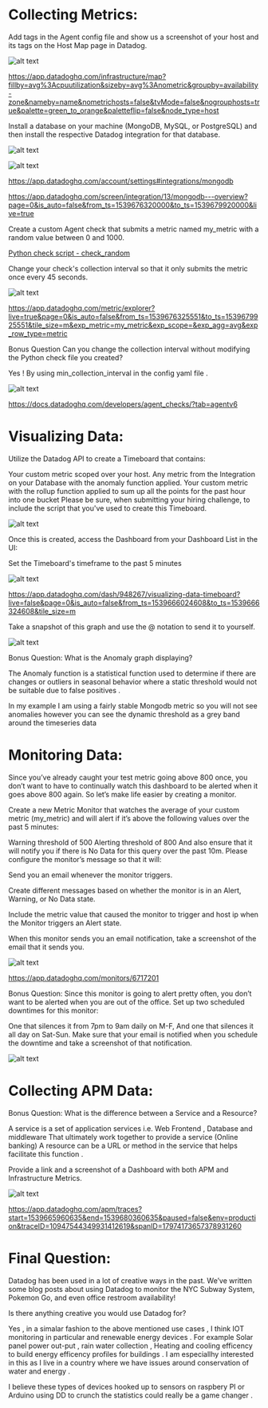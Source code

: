 
# Collecting Metrics:

Add tags in the Agent config file and show us a screenshot of your host and its tags on the Host Map page in Datadog.

![alt text](https://github.com/grantker/hiring-engineers/blob/master/images/CollectingMetrics-1.png)
      

https://app.datadoghq.com/infrastructure/map?fillby=avg%3Acpuutilization&sizeby=avg%3Anometric&groupby=availability-zone&nameby=name&nometrichosts=false&tvMode=false&nogrouphosts=true&palette=green_to_orange&paletteflip=false&node_type=host


Install a database on your machine (MongoDB, MySQL, or PostgreSQL) and then install the respective Datadog integration for that database.

![alt text](https://github.com/grantker/hiring-engineers/blob/master/images/CollectingMetrics-2.1.png)

![alt text](https://github.com/grantker/hiring-engineers/blob/master/images/CollectingMetrics-2.2.png)

https://app.datadoghq.com/account/settings#integrations/mongodb

https://app.datadoghq.com/screen/integration/13/mongodb---overview?page=0&is_auto=false&from_ts=1539676320000&to_ts=1539679920000&live=true



Create a custom Agent check that submits a metric named my_metric with a random value between 0 and 1000.

[Python check script - check_random](https://github.com/grantker/hiring-engineers/blob/master/DD-Scripts/check_random.py)


Change your check's collection interval so that it only submits the metric once every 45 seconds.

![alt text](https://github.com/grantker/hiring-engineers/blob/master/images/CollectingMetrics-3-4.png)

https://app.datadoghq.com/metric/explorer?live=true&page=0&is_auto=false&from_ts=1539676325551&to_ts=1539679925551&tile_size=m&exp_metric=my_metric&exp_scope=&exp_agg=avg&exp_row_type=metric


Bonus Question Can you change the collection interval without modifying the Python check file you created?

Yes ! By using min_collection_interval in the config yaml file .

![alt text](https://github.com/grantker/hiring-engineers/blob/master/images/CollectingMetricsBonus.png)

https://docs.datadoghq.com/developers/agent_checks/?tab=agentv6


# Visualizing Data:

Utilize the Datadog API to create a Timeboard that contains:

Your custom metric scoped over your host.
Any metric from the Integration on your Database with the anomaly function applied.
Your custom metric with the rollup function applied to sum up all the points for the past hour into one bucket
Please be sure, when submitting your hiring challenge, to include the script that you've used to create this Timeboard.

![alt text](https://github.com/grantker/hiring-engineers/blob/master/images/VisualizingData-1.png)

Once this is created, access the Dashboard from your Dashboard List in the UI:

Set the Timeboard's timeframe to the past 5 minutes

![alt text](https://github.com/grantker/hiring-engineers/blob/master/images/VisualizingData-2.png)


https://app.datadoghq.com/dash/948267/visualizing-data-timeboard?live=false&page=0&is_auto=false&from_ts=1539666024608&to_ts=1539666324608&tile_size=m

Take a snapshot of this graph and use the @ notation to send it to yourself.

![alt text](https://github.com/grantker/hiring-engineers/blob/master/images/VisualizingData-3.png)

Bonus Question: What is the Anomaly graph displaying?

The Anomaly function is a statistical function used to determine if there are changes or outliers in seasonal behavior where a static threshold would not be suitable due to false positives .

In my example I am using a fairly stable Mongodb metric so you will not see anomalies however you can see the dynamic threshold as a grey band around the timeseries data 

# Monitoring Data:

Since you’ve already caught your test metric going above 800 once, you don’t want to have to continually watch this dashboard to be alerted when it goes above 800 again. So let’s make life easier by creating a monitor.

Create a new Metric Monitor that watches the average of your custom metric (my_metric) and will alert if it’s above the following values over the past 5 minutes:

Warning threshold of 500
Alerting threshold of 800
And also ensure that it will notify you if there is No Data for this query over the past 10m.
Please configure the monitor’s message so that it will:

Send you an email whenever the monitor triggers.

Create different messages based on whether the monitor is in an Alert, Warning, or No Data state.

Include the metric value that caused the monitor to trigger and host ip when the Monitor triggers an Alert state.

When this monitor sends you an email notification, take a screenshot of the email that it sends you.

![alt text](https://github.com/grantker/hiring-engineers/blob/master/images/MonitoringData-1.png)

https://app.datadoghq.com/monitors/6717201

Bonus Question: Since this monitor is going to alert pretty often, you don’t want to be alerted when you are out of the office. Set up two scheduled downtimes for this monitor:

One that silences it from 7pm to 9am daily on M-F,
And one that silences it all day on Sat-Sun.
Make sure that your email is notified when you schedule the downtime and take a screenshot of that notification.

![alt text](https://github.com/grantker/hiring-engineers/blob/master/images/MonitoringData-2.png)

# Collecting APM Data:

Bonus Question: What is the difference between a Service and a Resource?

A service is a set of application services i.e. Web Frontend , Database and middleware 
That ultimately work together to provide a service (Online banking)
A resource can be a URL or method in the service that helps facilitate this function .


Provide a link and a screenshot of a Dashboard with both APM and Infrastructure Metrics.

![alt text](https://github.com/grantker/hiring-engineers/blob/master/images/CollectingAPMData-1.png)

https://app.datadoghq.com/apm/traces?start=1539665960635&end=1539680360635&paused=false&env=production&traceID=10947544349931412619&spanID=17974173657378931260

# Final Question:

Datadog has been used in a lot of creative ways in the past. We’ve written some blog posts about using Datadog to monitor the NYC Subway System, Pokemon Go, and even office restroom availability!

Is there anything creative you would use Datadog for?

Yes , in a simalar fashion to the above mentioned use cases ,
I think IOT monitoring in particular and renewable energy devices .
For example Solar panel power out-put , rain water collection , Heating and cooling efficency to build energy efficency profiles for buildings . I am especiallhy interested in this 
as I live in a country where we have issues around conservation of water and energy .

I believe these types of devices hooked up to sensors on raspbery PI or Arduino using DD to crunch the statistics could really be a game changer .


